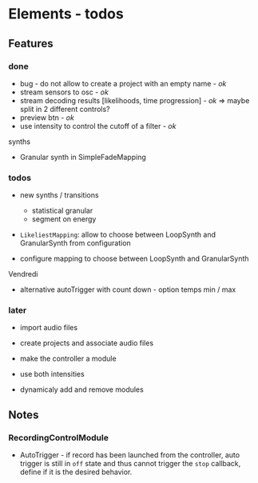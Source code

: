 # Elements - todos

## Features

### done

- bug - do not allow to create a project with an empty name - _ok_
- stream sensors to osc - _ok_
- stream decoding results [likelihoods, time progression] - _ok_
  => maybe split in 2 different controls?
- preview btn - _ok_
- use intensity to control the cutoff of a filter - _ok_

synths
- Granular synth in SimpleFadeMapping

### todos

- new synths / transitions
  + statistical granular 
  + segment on energy

- `LikeliestMapping`: allow to choose between LoopSynth and GranularSynth from configuration

- configure mapping to choose between LoopSynth and GranularSynth

Vendredi
- alternative autoTrigger with count down - option temps min / max

### later

- import audio files
- create projects and associate audio files

- make the controller a module
- use both intensities
- dynamicaly add and remove modules

## Notes

### RecordingControlModule 

- AutoTrigger - if record has been launched from the controller, auto 
trigger is still in `off` state and thus cannot trigger the `stop` 
callback, define if it is the desired behavior.
